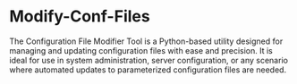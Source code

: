 # Modify-Conf-Files
The Configuration File Modifier Tool is a Python-based utility designed for managing and updating configuration files with ease and precision. It is ideal for use in system administration, server configuration, or any scenario where automated updates to parameterized configuration files are needed.
